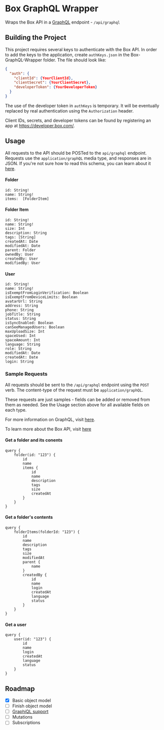 # Box GraphQL Wrapper
Wraps the Box API in a [GraphQL](http://graphql.org/) endpoint - `/api/graphql`

## Building the Project
This project requires several keys to authenticate with the Box API. In order to add the keys
to the application, create `authKeys.json` in the Box-GraphQL-Wrapper folder. The file should
look like: 
``` json
{
  "auth": {
    "clientId": {YourClientId},
    "clientSecret": {YourClientSecret},
    "developerToken": {YourDeveloperToken}
  }
}
```

The use of the developer token in `authKeys` is temporary. It will be eventually replaced by real
authentication using the `Authorization` header.

Client IDs, secrets, and developer tokens can be found by registering an app at https://developer.box.com/.

## Usage

All requests to the API should be POSTed to the `api/graphql` endpoint. Requests use the 
`application/graphQL` media type, and responses are in JSON. If you're not sure how to read this
schema, you can learn about it [here](http://graphql.org/learn/schema/).

#### Folder
```
id: String!
name: String!
items:  [FolderItem]
```

#### Folder Item
```
id: String!
name: String!
size: Int
description: String
tags: [String]
createdAt: Date
modifiedAt: Date
parent: Folder
ownedBy: User
createdBy: User
modifiedBy: User
```

#### User
```
id: String!
name: String!
isExemptFromLoginVerification: Boolean
isExemptFromDeviceLimits: Boolean
avatarUrl: String
address: String
phone: String
jobTitle: String
status: String
isSyncEnabled: Boolean
canSeeManagedUsers: Boolean
maxUploadSize: Int
spaceUsed: Int
spaceAmount: Int
language: String
role: String
modifiedAt: Date
createdAt: Date
login: String
```

### Sample Requests
All requests should be sent to the `/api/graphql` endpoint using the `POST` verb. The
content-type of the request must be `application/graphQL`.

These requests are just samples - fields can be added or removed from them as needed.
See the Usage section above for all available fields on each type.

For more information on GraphQL, visit [here](http://graphql.org/learn/).

To learn more about the Box API, visit [here](https://developer.box.com/docs)

#### Get a folder and its conents
```
query {
    folder(id: "123") {
        id
        name
        items {
            id
            name
            description
            tags
            size
            createdAt
        }
    }
}
```

#### Get a folder's contents
```
query {
    folderItems(folderId: "123") {
        id
        name
        description
        tags
        size
        modifiedAt
        parent {
            name
        }
        createdBy {
            id
            name
            login
            createdAt
            language
            status
        }
    }
}
```

#### Get a user
```
query {
    user(id: "123") {
        id
        name
        login
        createdAt
        language
        status
    }
}
```

## Roadmap
- [x] Basic object model
- [ ] Finish object model
- [ ] [GraphiQL support](https://github.com/graphql/graphiql)
- [ ] Mutations
- [ ] Subscriptions